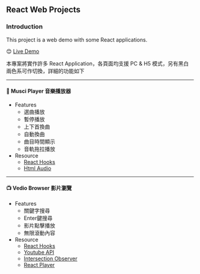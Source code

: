 ## React Web Projects

### Introduction

This project is a web demo with some React applications.

😊 [Live Demo](https://lthong.github.io/react-web-projects)

本專案將實作許多 React Application，各頁面均支援 PC & H5 模式，另有黑白兩色系可作切換，詳細的功能如下

---
#### 🎸 Musci Player 音樂播放器
  * Features
    - 選曲播放
    - 暫停播放
    - 上下首換曲
    - 自動換曲
    - 曲目時間顯示
    - 音軌拖拉播放
  * Resource
      - [React Hooks](https://zh-hant.reactjs.org/docs/hooks-intro.html)
      - [Html Audio](https://developer.mozilla.org/zh-CN/docs/Web/HTML/Element/audio)
---
#### 📺 Vedio Browser 影片瀏覽
  *   Features
       - 關鍵字搜尋
       - Enter鍵搜尋
       - 影片點擊播放
       - 無限滾動內容
  * Resource
      - [React Hooks](https://zh-hant.reactjs.org/docs/hooks-intro.html)
      - [Youtube API](https://developers.google.com/youtube/v3/docs/search/list)
      - [Intersection Observer](https://developer.mozilla.org/en-US/docs/Web/API/Intersection_Observer_API)
      - [React Player](https://github.com/CookPete/react-player)